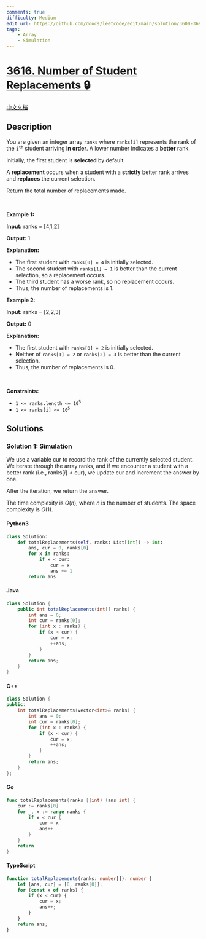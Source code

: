 ```yaml
---
comments: true
difficulty: Medium
edit_url: https://github.com/doocs/leetcode/edit/main/solution/3600-3699/3616.Number%20of%20Student%20Replacements/README_EN.md
tags:
    - Array
    - Simulation
---
```


<!-- problem:start -->

# [3616. Number of Student Replacements 🔒](https://leetcode.com/problems/number-of-student-replacements)

[中文文档](/solution/3600-3699/3616.Number%20of%20Student%20Replacements/README.md)

## Description

<!-- description:start -->

<p>You are given an integer array <code>ranks</code> where <code>ranks[i]</code> represents the rank of the <code>i<sup>th</sup></code> student arriving <strong>in order</strong>. A lower number indicates a <strong>better</strong> rank.</p>

<p>Initially, the first student is <strong>selected</strong> by default.</p>

<p>A <strong>replacement</strong> occurs when a student with a <strong>strictly</strong> better rank arrives and <strong>replaces</strong> the current selection.</p>

<p>Return the total number of replacements made.</p>

<p>&nbsp;</p>
<p><strong class="example">Example 1:</strong></p>

<div class="example-block">
<p><strong>Input:</strong> <span class="example-io">ranks = [4,1,2]</span></p>

<p><strong>Output:</strong> <span class="example-io">1</span></p>

<p><strong>Explanation:</strong></p>

<ul>
	<li>The first student with <code>ranks[0] = 4</code> is initially selected.</li>
	<li>The second student with <code>ranks[1] = 1</code> is better than the current selection, so a replacement occurs.</li>
	<li>The third student has a worse rank, so no replacement occurs.</li>
	<li>Thus, the number of replacements is 1.</li>
</ul>
</div>

<p><strong class="example">Example 2:</strong></p>

<div class="example-block">
<p><strong>Input:</strong> <span class="example-io">ranks = [2,2,3]</span></p>

<p><strong>Output:</strong> <span class="example-io">0</span></p>

<p><strong>Explanation:</strong></p>

<ul>
	<li>The first student with <code>ranks[0] = 2</code> is initially selected.</li>
	<li>Neither of <code>ranks[1] = 2</code> or <code>ranks[2] = 3</code> is better than the current selection.</li>
	<li>Thus, the number of replacements is 0.</li>
</ul>
</div>

<p>&nbsp;</p>
<p><strong>Constraints:</strong></p>

<ul>
	<li><code>1 &lt;= ranks.length &lt;= 10<sup>5</sup>​​​​​​​</code></li>
	<li><code>1 &lt;= ranks[i] &lt;= 10<sup>5</sup></code></li>
</ul>

<!-- description:end -->

## Solutions

<!-- solution:start -->

### Solution 1: Simulation

We use a variable $\text{cur}$ to record the rank of the currently selected student. We iterate through the array $\text{ranks}$, and if we encounter a student with a better rank (i.e., $\text{ranks}[i] < \text{cur}$), we update $\text{cur}$ and increment the answer by one.

After the iteration, we return the answer.

The time complexity is $O(n)$, where $n$ is the number of students. The space complexity is $O(1)$.

<!-- tabs:start -->

#### Python3

```python
class Solution:
    def totalReplacements(self, ranks: List[int]) -> int:
        ans, cur = 0, ranks[0]
        for x in ranks:
            if x < cur:
                cur = x
                ans += 1
        return ans
```

#### Java

```java
class Solution {
    public int totalReplacements(int[] ranks) {
        int ans = 0;
        int cur = ranks[0];
        for (int x : ranks) {
            if (x < cur) {
                cur = x;
                ++ans;
            }
        }
        return ans;
    }
}
```

#### C++

```cpp
class Solution {
public:
    int totalReplacements(vector<int>& ranks) {
        int ans = 0;
        int cur = ranks[0];
        for (int x : ranks) {
            if (x < cur) {
                cur = x;
                ++ans;
            }
        }
        return ans;
    }
};
```

#### Go

```go
func totalReplacements(ranks []int) (ans int) {
	cur := ranks[0]
	for _, x := range ranks {
		if x < cur {
			cur = x
			ans++
		}
	}
	return
}
```

#### TypeScript

```ts
function totalReplacements(ranks: number[]): number {
    let [ans, cur] = [0, ranks[0]];
    for (const x of ranks) {
        if (x < cur) {
            cur = x;
            ans++;
        }
    }
    return ans;
}
```

<!-- tabs:end -->

<!-- solution:end -->

<!-- problem:end -->
